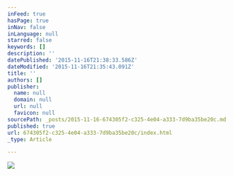 ```yaml
---
inFeed: true
hasPage: true
inNav: false
inLanguage: null
starred: false
keywords: []
description: ''
datePublished: '2015-11-16T21:38:33.586Z'
dateModified: '2015-11-16T21:35:43.091Z'
title: ''
authors: []
publisher:
  name: null
  domain: null
  url: null
  favicon: null
sourcePath: _posts/2015-11-16-674305f2-c325-4e04-a333-7d9ba35be20c.md
published: true
url: 674305f2-c325-4e04-a333-7d9ba35be20c/index.html
_type: Article

---
```

![](https://the-grid-user-content.s3-us-west-2.amazonaws.com/876f6c17-e17f-42a0-a043-ad10a6fbc3fa.jpg)